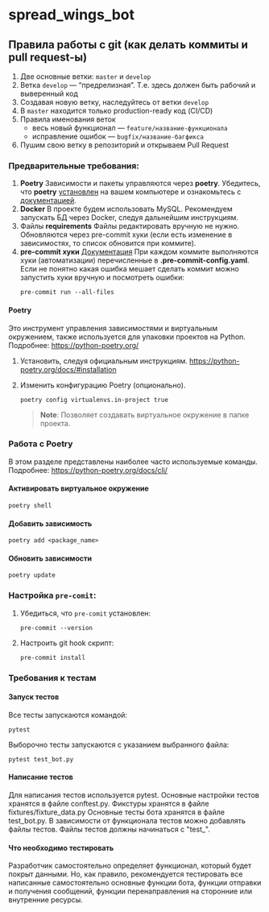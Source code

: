 # spread_wings_bot


## Правила работы с git (как делать коммиты и pull request-ы)

1. Две основные ветки: `master` и `develop`
2. Ветка `develop` — “предрелизная”. Т.е. здесь должен быть рабочий и выверенный код
3. Создавая новую ветку, наследуйтесь от ветки `develop`
4. В `master` находится только production-ready код (CI/CD)
5. Правила именования веток
   - весь новый функционал — `feature/название-функционала`
   - исправление ошибок — `bugfix/название-багфикса`
6. Пушим свою ветку в репозиторий и открываем Pull Request


### Предварительные требования:

1. **Poetry** Зависимости и пакеты управляются через **poetry**. Убедитесь, что **poetry** [установлен](https://python-poetry.org/docs/#osx--linux--bashonwindows-install-instructions) на вашем компьютере и ознакомьтесь с [документацией](https://python-poetry.org/docs/cli/).
2. **Docker** В проекте будем использовать MySQL. Рекомендуем запускать БД через Docker, следуя дальнейшим инструкциям.
3. Файлы **requirements** Файлы редактировать вручную не нужно. Обновляются через pre-commit хуки (если есть изменение в зависимостях, то список обновится при коммите).
4. **pre-commit хуки**
   [Документация](https://pre-commit.com)
   При каждом коммите выполняются хуки (автоматизации) перечисленные в **.pre-commit-config.yaml**. Если не понятно какая ошибка мешает сделать коммит можно запустить хуки вручную и посмотреть ошибки:
   ```shell
   pre-commit run --all-files
   ```

#### Poetry

Это инструмент управления зависимостями и виртуальным окружением,
также используется для упаковки проектов на Python.
Подробнее: https://python-poetry.org/

1. Установить, следуя официальным инструкциям.
    https://python-poetry.org/docs/#installation

2. Изменить конфигурацию Poetry (опционально).
    ```shell
    poetry config virtualenvs.in-project true
    ```
    > **Note**:
    > Позволяет создавать виртуальное окружение в папке проекта.

### Работа с Poetry

В этом разделе представлены наиболее часто используемые команды.
Подробнее: https://python-poetry.org/docs/cli/

#### Активировать виртуальное окружение
```shell
poetry shell
```

#### Добавить зависимость
```shell
poetry add <package_name>
```

#### Обновить зависимости
```shell
poetry update
```

### Настройка ```pre-comit```:

1. Убедиться, что ```pre-comit``` установлен:
   ```shell
   pre-commit --version
   ```
2. Настроить git hook скрипт:
   ```shell
   pre-commit install
   ```


### Требования к тестам
#### Запуск тестов
Все тесты запускаются командой:
   ```shell
   pytest
   ```
Выборочно тесты запускаются с указанием выбранного файла:
   ```shell
   pytest test_bot.py
   ```

#### Написание тестов
Для написания тестов используется pytest.
Основные настройки тестов хранятся в файле conftest.py.
Фикстуры хранятся в файле fixtures/fixture_data.py
Основные тесты бота хранятся в файле test_bot.py. В зависимости от функционала
тестов можно добавлять файлы тестов. Файлы тестов должны начинаться с "test_".

#### Что необходимо тестировать
Разработчик самостоятельно определяет функционал, который будет покрыт
данными. Но, как правило, рекомендуется тестировать все написанные
самостоятельно основные функции бота, функции отправки и получения сообщений,
функции перенаправления на сторонние или внутренние ресурсы.
